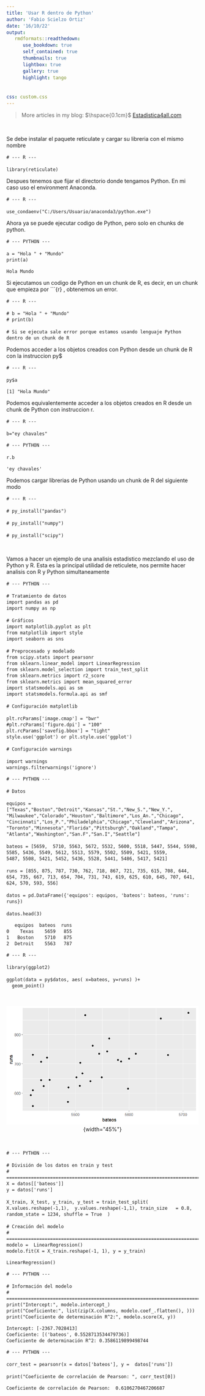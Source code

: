 ```yaml
---
title: 'Usar R dentro de Python'
author: 'Fabio Scielzo Ortiz'
date: '16/10/22'
output: 
   rmdformats::readthedown:
      use_bookdown: true
      self_contained: true
      thumbnails: true
      lightbox: true
      gallery: true
      highlight: tango
      

css: custom.css
---
```


<div>
<style scoped>
    .dataframe tbody tr th:only-of-type {
        vertical-align: middle;
    }

    .dataframe tbody tr th {
        vertical-align: top;
    }

    .dataframe thead th {
        text-align: right;
    }
    
 
    table {
     display: block;
     overflow-x: auto;
     border-collapse: collapse;
     border-spacing: 0;
     border: 0px solid;
     color: var(--jp-ui-font-color1);
     font-size: 14px;
     margin-left: auto;
     margin-right: auto;
     
            }
            
</style>

 
>More articles in my blog:   $\hspace{0.1cm}$   [Estadistica4all.com](http://estadistica4all.com/)


<br>



Se debe instalar el paquete reticulate y cargar su libreria con el mismo nombre
```{r}
# --- R ---

library(reticulate)
```

Despues tenemos que fijar el directorio donde tengamos Python. En mi caso uso el environment Anaconda.
```{r}
# --- R ---

use_condaenv("C:/Users/Usuario/anaconda3/python.exe")
```

Ahora ya se puede ejecutar codigo de Python, pero solo en chunks de python.



```{python}
# --- PYTHON ---

a = "Hola " + "Mundo"
print(a)
```

    Hola Mundo



Si ejecutamos un codigo de Python en un chunk de R, es decir, en un chunk que empieza por ```{r} , obtenemos un error.

```{r}
# --- R ---

# b = "Hola " + "Mundo"
# print(b)

# Si se ejecuta sale error porque estamos usando lenguaje Python dentro de un chunk de R
```

Podemos acceder a los objetos creados con Python desde un chunk de R con la instruccion py$
```{r}
# --- R ---

py$a
```

    [1] "Hola Mundo"


Podemos equivalentemente acceder a los objetos creados en R desde un chunk de Python con instruccion r.
```{r}
# --- R ---

b="ey chavales"
```

```{python}
# --- PYTHON ---

r.b
```

    'ey chavales'

 
Podemos cargar librerias de Python usando un chunk de R del siguiente modo
```{r}
# --- R ---

# py_install("pandas")

# py_install("numpy")

# py_install("scipy")
```

<br>

Vamos a hacer un ejemplo de una analisis estadistico mezclando el uso de Python y R. Esta es la principal utilidad de reticulete, nos permite hacer analisis con R y Python simultaneamente
```{python}
# --- PYTHON ---

# Tratamiento de datos
import pandas as pd
import numpy as np

# Gráficos
import matplotlib.pyplot as plt
from matplotlib import style
import seaborn as sns

# Preprocesado y modelado
from scipy.stats import pearsonr
from sklearn.linear_model import LinearRegression
from sklearn.model_selection import train_test_split
from sklearn.metrics import r2_score
from sklearn.metrics import mean_squared_error
import statsmodels.api as sm
import statsmodels.formula.api as smf

# Configuración matplotlib

plt.rcParams['image.cmap'] = "bwr"
#plt.rcParams['figure.dpi'] = "100"
plt.rcParams['savefig.bbox'] = "tight"
style.use('ggplot') or plt.style.use('ggplot')

# Configuración warnings

import warnings
warnings.filterwarnings('ignore')
```



```{python}
# --- PYTHON ---

# Datos

equipos = ["Texas","Boston","Detroit","Kansas","St.","New_S.","New_Y.",            "Milwaukee","Colorado","Houston","Baltimore","Los_An.","Chicago",           "Cincinnati","Los_P.","Philadelphia","Chicago","Cleveland","Arizona", "Toronto","Minnesota","Florida","Pittsburgh","Oakland","Tampa",           "Atlanta","Washington","San.F","San.I","Seattle"]
           
bateos = [5659,  5710, 5563, 5672, 5532, 5600, 5518, 5447, 5544, 5598, 5585, 5436, 5549, 5612, 5513, 5579, 5502, 5509, 5421, 5559,           5487, 5508, 5421, 5452, 5436, 5528, 5441, 5486, 5417, 5421]

runs = [855, 875, 787, 730, 762, 718, 867, 721, 735, 615, 708, 644, 654, 735, 667, 713, 654, 704, 731, 743, 619, 625, 610, 645, 707, 641, 624, 570, 593, 556]

datos = pd.DataFrame({'equipos': equipos, 'bateos': bateos, 'runs': runs})

datos.head(3)
```
```
   equipos  bateos  runs
0    Texas    5659   855
1   Boston    5710   875
2  Detroit    5563   787
```

 
 
 


```{r}
# --- R ---

library(ggplot2)

ggplot(data = py$datos, aes( x=bateos, y=runs) )+
  geom_point()
```

<br>

<center>

![](pic.jpg){width="45%"}

</center>

<br>



```{python}
# --- PYTHON ---

# División de los datos en train y test
# ==============================================================================
X = datos[['bateos']]
y = datos['runs']

X_train, X_test, y_train, y_test = train_test_split(
X.values.reshape(-1,1),  y.values.reshape(-1,1), train_size   = 0.8,  random_state = 1234, shuffle = True  )

# Creación del modelo
# ==============================================================================
modelo =  LinearRegression()
modelo.fit(X = X_train.reshape(-1, 1), y = y_train)
```
    
    LinearRegression()


```{python}
# --- PYTHON ---

# Información del modelo
# ==============================================================================
print("Intercept:", modelo.intercept_)
print("Coeficiente:", list(zip(X.columns, modelo.coef_.flatten(), )))
print("Coeficiente de determinación R^2:", modelo.score(X, y))
```

    Intercept: [-2367.7028413]
    Coeficiente: [('bateos', 0.5528713534479736)]
    Coeficiente de determinación R^2: 0.3586119899498744


```{python}
# --- PYTHON ---

corr_test = pearsonr(x = datos['bateos'], y =  datos['runs'])

print("Coeficiente de correlación de Pearson: ", corr_test[0])
```

    Coeficiente de correlación de Pearson:  0.6106270467206687




